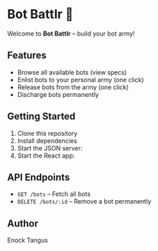 # Bot Battlr 🤖

Welcome to **Bot Battlr** – build your bot army!

## Features

- Browse all available bots (view specs)
- Enlist bots to your personal army (one click)
- Release bots from the army (one click)
- Discharge bots permanently

## Getting Started

1. Clone this repository
2. Install dependencies
3. Start the JSON server:
4. Start the React app:

## API Endpoints

- `GET /bots` – Fetch all bots
- `DELETE /bots/:id` – Remove a bot permanently

## Author

Enock Tangus
